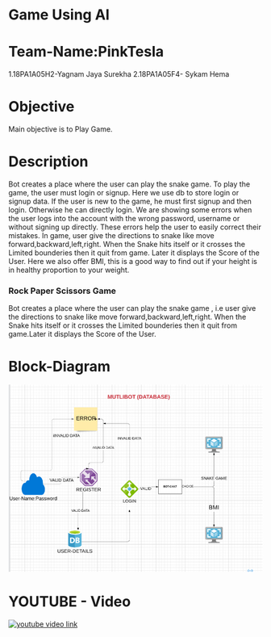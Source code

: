 
# Game Using AI

# Team-Name:PinkTesla
1.18PA1A05H2-Yagnam Jaya Surekha
2.18PA1A05F4- Sykam Hema

# Objective 
  Main objective is to Play Game.  
  
# Description
  Bot creates a place where the user can play the snake game. To play the game, the user must login or signup. Here we use db to store login or signup data. If the user is new to the game, he must first signup and then login. Otherwise he can directly login. We are showing some errors when the user logs into the account with the wrong password, username or without signing up directly. These errors help the user to easily correct their mistakes. In game, user give the directions to snake like move forward,backward,left,right. When the Snake hits itself or it crosses the Limited bounderies then it quit from game. Later it displays the Score of the User. Here we also offer BMI, this is a good way to find out if your height is in healthy proportion to your weight.

### Rock Paper Scissors Game
   Bot creates a place where the user can play the snake game , i.e user give the directions to snake like move forward,backward,left,right. When the Snake hits itself or it crosses the Limited bounderies then it quit from game.Later it displays the Score of the User.

# Block-Diagram
  ![Block_Diagram](https://raw.githubusercontent.com/Jyothi12015/database/main/database.png)
  
# YOUTUBE - Video
[![youtube video link](https://img.youtube.com/vi/UtVY2pSGWe4/0.jpg)](https://www.youtube.com/watch?v=UtVY2pSGWe4)
